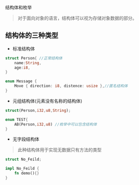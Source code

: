 结构体和枚举

> 对于面向对象的语言，结构体可以视为存储对象数据的部分。
>
## 结构体的三种类型

- 标准结构体
  
```rust
struct Person{ //正常结构体
    name:String,
    age:i8,
}

enum Message {
    Move { direction: i8, distence: usize },//匿名结构体
} 
```

- 元组结构体(元素没有名称的结构体)

```rust
struct(Person,i32,u8,String);

enum TEST{
    AB(Person,i32,u8) //枚举中可以包含结构体
}
```

- 无字段结构体

> 此种结构体用于实现无数据只有方法的类型
  
```rust
struct No_Feild;

impl No_Feild {
    fn demo(){}
}
